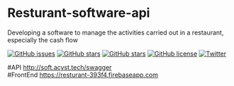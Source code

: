 # Resturant-software-api
Developing a software to manage the activities carried out in a restaurant, especially the cash flow 


[![GitHub issues](https://img.shields.io/github/issues/harmonizerblinks/Resturant-software-api.svg?logo=appveyor&longCache=true)](https://github.com/harmonizerblinks/Resturant-software-api/issues)
[![GitHub stars](https://img.shields.io/github/stars/harmonizerblinks/Resturant-software-api.svg?logo=appveyor&longCache=true)](https://github.com/harmonizerblinks/Resturant-software-api/stargazers)
[![GitHub stars](https://img.shields.io/github/stars/harmonizerblinks/Resturant-software-api.svg?logo=appveyor&longCache=true)](https://github.com/harmonizerblinks/Resturant-software-api/stargazers)
[![GitHub license](https://img.shields.io/github/license/harmonizerblinks/Resturant-software-api.svg)](https://github.com/harmonizerblinks/Resturant-software-api/blob/master/LICENSE)
[![Twitter](https://img.shields.io/twitter/url/https/github.com/harmonizerblinks/Resturant-software-api.svg?style=social)](https://twitter.com/intent/tweet?text=Wow:&url=https%3A%2F%2Fgithub.com%2Fharmonizerblinks%2FResturant-software-api)


#API 
http://soft.acyst.tech/swagger  
#FrontEnd
https://resturant-393f4.firebaseapp.com 
